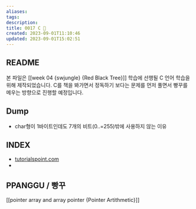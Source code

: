 ```yaml
---
aliases: 
tags: 
description:
title: 0017 C 🍎
created: 2023-09-01T11:10:46
updated: 2023-09-01T15:02:51
---
```


## README

본 파일은 [[week 04 {swjungle} {Red Black Tree}]] 학습에 선행될 C 언어 학습을 위해 제작되었습니다. C를 책을 봐가면서 정독하기 보다는 문제를 먼저 풀면서 빵꾸를 메우는 방향으로 진행할 예정입니다.

## Dump

- char형이 1바이트인데도 7개의 비트(0..=255)밖에 사용하지 않는 이유

## INDEX

- [tutorialspoint.com](https://www.tutorialspoint.com/cprogramming/cprogramming_online_quiz.htm)
- 

## PPANGGU / 빵꾸

[[pointer array and array pointer {Pointer Artithmetic}]]
